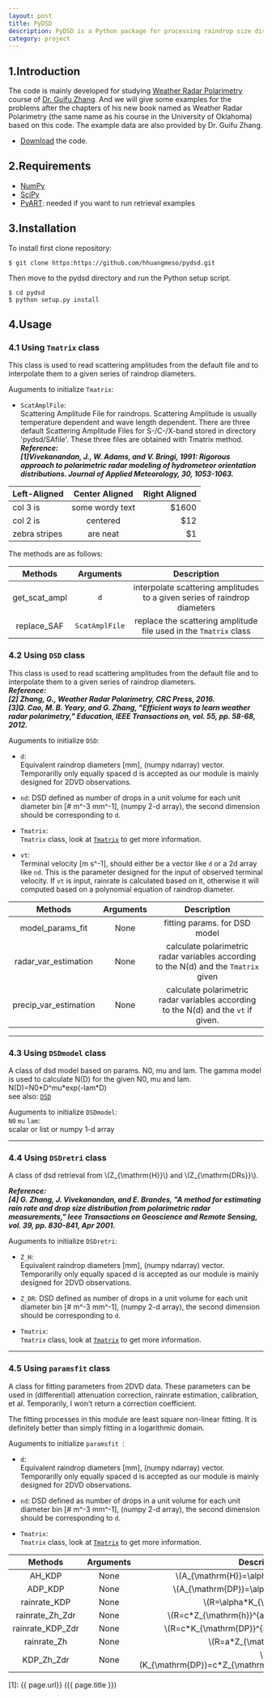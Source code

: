 ```yaml
---
layout: post
title: PyDSD
description: PyDSD is a Python package for processing raindrop size distribution data.
category: project
---
```


## 1.Introduction
The code is mainly developed for studying [Weather Radar Polarimetry](http://weather.ou.edu/~guzhang/page/Book.html) course of [Dr. Guifu Zhang](http://weather.ou.edu/~guzhang/page/Home.html).
And we will give some examples for the problems after the chapters of his new book named as Weather Radar Polarimetry 
(the same name as his course in the University of Oklahoma) based on this code.
The example data are also provided by Dr. Guifu Zhang.
  * [Download](https://github.com/hhuangmeso/pydsd/archive/master.zip) the code.


## 2.Requirements
* [NumPy](http://numpy.org/)  
* [SciPy](http://scipy.org/)  
* [PyART](https://github.com/ARM-DOE/pyart): needed if you want to run retrieval examples

## 3.Installation
To install first clone repository:

    $ git clone https:https://github.com/hhuangmeso/pydsd.git

Then move to the pydsd directory and run the Python setup script.

    $ cd pydsd
    $ python setup.py install

## 4.Usage

### 4.1 Using `Tmatrix` class
This class is used to read scattering amplitudes from the default file and to interpolate them to a given series of raindrop diameters.  

Auguments to initialize `Tmatrix`:

* `ScatAmplFile`:  
Scattering Amplitude File for raindrops. Scattering Amplitude is usually temperature dependent and wave length dependent. There are three default Scattering Amplitude Files for S-/C-/X-band stored in directory 'pydsd/SAfile'. These three files are obtained with Tmatrix method.  
***Reference:  
[1]Vivekanandan, J., W. Adams, and V. Bringi, 1991: Rigorous approach to polarimetric radar modeling of hydrometeor orientation distributions. Journal of Applied Meteorology, 30, 1053-1063.***


| Left-Aligned  | Center Aligned  | Right Aligned |
| :------------ |:---------------:| -----:|
| col 3 is      | some wordy text | $1600 |
| col 2 is      | centered        |   $12 |
| zebra stripes | are neat        |    $1 |


The methods are as follows:

|Methods| Arguments |Description|
|:-------------: | :-------------:|:-------------:|
|get\_scat\_ampl  |`d`| interpolate scattering amplitudes to a given series of raindrop diameters|
|replace\_SAF| `ScatAmplFile` | replace the scattering amplitude file used in the `Tmatrix` class|


### 4.2 Using `DSD` class
This class is used to read scattering amplitudes from the default file and to interpolate them to a given series of raindrop diameters.  
***Reference:  
[2] Zhang, G., Weather Radar Polarimetry, CRC Press, 2016.  
[3]Q. Cao, M. B. Yeary, and G. Zhang, "Efficient ways to learn weather radar polarimetry," Education, IEEE Transactions on, vol. 55, pp. 58-68, 2012.***
 
Auguments to initialize `DSD`:  

* `d`:  
Equivalent raindrop diameters [mm],  (numpy ndarray) vector. Temporarilly only equally spaced d is accepted as our module is mainly designed for 2DVD observations.

* `nd`:
DSD defined as number of drops in a unit volume for each unit diameter bin [# m^-3 mm^-1], (numpy  2-d array), the second dimension should be corresponding to `d`.

* `Tmatrix`:  
`Tmatrix` class, look at [`Tmatrix`](#4.1Tmatrix) to get more information.

* `vt`:  
Terminal velocity [m s^-1], should either be a vector like `d` or a 2d array like `nd`. This is the parameter designed for the input of observed terminal velocity. If `vt` is input, rainrate is calculated based on it, otherwise it will computed based on a polynomial equation of raindrop diameter.

Methods  | Arguments |Description
:-------------: | :-------------:|:-------------:
model\_params\_fit  |None| fitting params. for DSD model
radar\_var\_estimation  |None| calculate polarimetric radar variables according to the N(d) and the `Tmatrix` given
precip\_var\_estimation	|None| calculate polarimetric radar variables according to the N(d) and the `vt` if given.

---

### 4.3 Using `DSDmodel` class
A class of dsd model based on params. N0, mu and lam. The gamma model is used to calculate N(D) for the given N0, mu and lam. N(D)=N0\*D\^mu\*exp(-lam\*D)  
see also: [`DSD`](#4.2DSD)

Auguments to initialize `DSDmodel`:  
`N0` `mu` `lam`:  
scalar or list or numpy 1-d array

---

### 4.4 Using `DSDretri` class

A class of dsd retrieval from \\(Z_{\mathrm{H}}\\) and \\(Z_{\mathrm{DRs}}\\).
  
***Reference:  
[4] G. Zhang, J. Vivekanandan, and E. Brandes, "A method for estimating rain rate and drop size distribution from polarimetric radar measurements," Ieee Transactions on Geoscience and Remote Sensing, vol. 39, pp. 830-841, Apr 2001.***

Auguments to initialize `DSDretri`:

* `Z_H`:  
Equivalent raindrop diameters [mm],  (numpy ndarray) vector. Temporarilly only equally spaced d is accepted as our module is mainly designed for 2DVD observations.

* `Z_DR`:
DSD defined as number of drops in a unit volume for each unit diameter bin [# m^-3 mm^-1], (numpy  2-d array), the second dimension should be corresponding to `d`.

* `Tmatrix`:  
`Tmatrix` class, look at [`Tmatrix`](#4.1Tmatrix) to get more information.

---

### 4.5 Using `paramsfit` class
A class for fitting parameters from 2DVD data.
These parameters can be used in (differential) attenuation correction, rainrate estimation, calibration, et al. Temporarily, I won't return a correction coefficient.

The fitting processes in this module are least square non-linear fitting. It is definitely better than simply fitting in a logarithmic domain.

Auguments to initialize `paramsfit `:

* `d`:  
Equivalent raindrop diameters [mm],  (numpy ndarray) vector. Temporarilly only equally spaced d is accepted as our module is mainly designed for 2DVD observations.

* `nd`:
DSD defined as number of drops in a unit volume for each unit diameter bin [# m^-3 mm^-1], (numpy  2-d array), the second dimension should be corresponding to `d`.

* `Tmatrix`:  
`Tmatrix` class, look at [`Tmatrix`](#4.1Tmatrix) to get more information.

Methods  | Arguments |Description
:-------------: | :-------------:|:-------------:
    AH\_KDP|None| \\(A_{\mathrm{H}}=\alpha*K_{\mathrm{DP}}\\)
    ADP\_KDP|None| \\(A_{\mathrm{DP}}=\alpha*K_{\mathrm{DP}}\\)
    rainrate\_KDP|None| \\(R=\alpha*K_{\mathrm{DP}}\\)
    rainrate\_Zh\_Zdr|None| \\(R=c*Z_{\mathrm{h}}^{a}*Z_{\mathrm{dr}}^{b}\\)
    rainrate\_KDP\_Zdr|None| \\(R=c*K_{\mathrm{DP}}^{a}*Z_{\mathrm{dr}}^{b}\\)
    rainrate\_Zh|None| \\(R=a*Z_{\mathrm{h}}^{b}\\)
    KDP\_Zh\_Zdr|None| \\(K_{\mathrm{DP}}=c*Z_{\mathrm{h}}^{a}*Z_{\mathrm{dr}}^{b}\\)


[1]:    {{ page.url}}  ({{ page.title }})